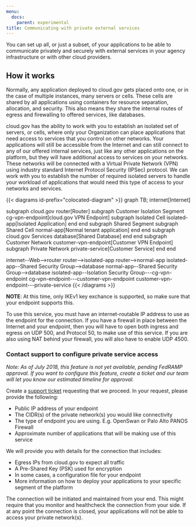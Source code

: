 ```yaml
---
menu:
  docs:
    parent: experimental
title: Communicating with private external services
---
```


You can set up all, or just a subset, of your applications to be able to communicate privately and securely with external services in your agency infrastructure or with other cloud providers.

## How it works

Normally, any application deployed to cloud.gov gets placed onto one, or in the case of multiple instances, many servers or cells. These cells are shared by all applications using containers for resource separation, allocation, and security. This also means they share the internal routes of egress and firewalling to offered services, like databases.

cloud.gov has the ability to work with you to establish an isolated set of servers, or cells, where only your Organization can place applications that need access to services that you control on other networks. Your applications will still be accessible from the Internet and can still connect to any of our offered internal services, just like any other applications on the platform, but they will have additional access to services on your networks. These networks will be connected with a Virtual Private Network (VPN) using industry standard Internet Protocol Security (IPSec) protocol. We can work with you to establish the number of required isolated servers to handle your workload of applications that would need this type of access to your networks and services.

{{< diagrams id-prefix="colocated-diagram" >}}
graph TB;
  internet[Internet]

  subgraph cloud.gov
    router[Router]
    subgraph Customer Isolation Segment
      cg-vpn-endpoint[cloud.gov VPN Endpoint]
      subgraph Isolated Cell
        isolated-app[Isolated Application]
      end
    end
    subgraph Shared Segment
      subgraph Shared Cell
        normal-app[Normal tenant application]
      end
    end
    subgraph cloud.gov Services
      database[Shared Database]
    end
  end
  subgraph Customer Network
    customer-vpn-endpoint[Customer VPN Endpoint]
    subgraph Private Network
      private-service[Customer Service]
    end
  end

  internet--Web-->router
  router-->isolated-app
  router-->normal-app
  isolated-app--Shared Security Group-->database
  normal-app--Shared Security Group-->database
  isolated-app--Isolation Security Group---cg-vpn-endpoint
  cg-vpn-endpoint---customer-vpn-endpoint
  customer-vpn-endpoint---private-service
{{< /diagrams >}}

**NOTE**: At this time, only IKEv1 key exchance is supported, so make sure that your endpoint supports this.

To use this service, you must have an internet-routable IP address to use as the endpoint for the connection. If you have a firewall in place between the Internet and your endpoint, then you will have to open both ingress and egress on UDP 500, and Protocol 50, to make use of this service. If you are also using NAT behind your firewall, you will also have to enable UDP 4500.

### Contact support to configure private service access

_Note: As of July 2018, this feature is not yet available, pending FedRAMP approval. If you want to configure this feature, create a ticket and our team will let you know our estimated timeline for approval._

Create a [support ticket](mailto:cloud-gov-support@gsa.gov?subject=Private%20Egress%20Request) requesting that we proceed. In your request, please provide the following:

 - Public IP address of your endpoint
 - The CIDR(s) of the private network(s) you would like connectivity
 - The type of endpoint you are using. E.g. OpenSwan or Palo Alto PANOS Firewall
 - Approximate number of applications that will be making use of this service

We will provide you with details for the connection that includes:

 - Egress IPs from cloud.gov to expect all traffic
 - A Pre-Shared Key (PSK) used for encryption
 - In some cases, a configuration file for your endpoint
 - More information on how to deploy your applications to your specific segment of the platform

The connection will be initiated and maintained from your end. This might require that you monitor and healthcheck the connection from your side. If at any point the connection is closed, your applications will not be able to access your private network(s).
